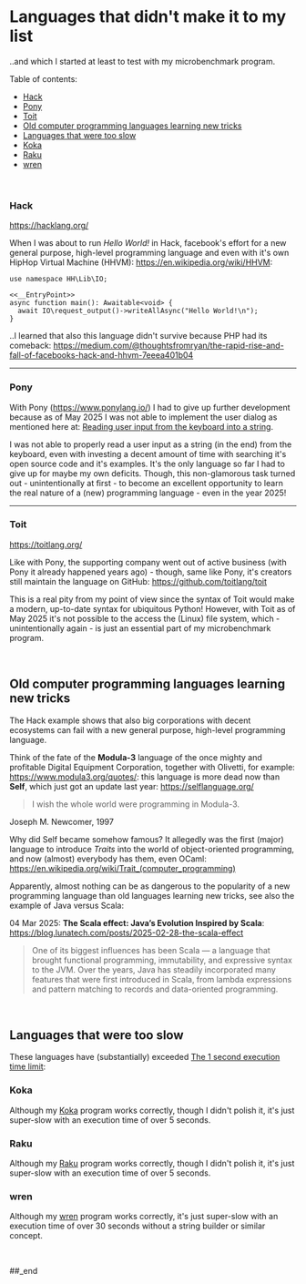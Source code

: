 # Languages that didn't make it to my list

..and which I started at least to test with my microbenchmark program.

Table of contents:

- [Hack](#hack)
- [Pony](#pony)
- [Toit](#toit)
- [Old computer programming languages learning new tricks](#old-computer-programming-languages-learning-new-tricks)
- [Languages that were too slow](#languages-that-were-too-slow)
- [Koka](#koka)
- [Raku](#raku)
- [wren](#wren)

<br/>

### Hack

https://hacklang.org/

When I was about to run _Hello World!_ in Hack, facebook's effort for a new general purpose, high-level programming language and even with it's own HipHop Virtual Machine (HHVM): https://en.wikipedia.org/wiki/HHVM:

```
use namespace HH\Lib\IO;

<<__EntryPoint>>
async function main(): Awaitable<void> {
  await IO\request_output()->writeAllAsync("Hello World!\n");
}
```

..I learned that also this language didn't survive because PHP had its comeback: https://medium.com/@thoughtsfromryan/the-rapid-rise-and-fall-of-facebooks-hack-and-hhvm-7eeea401b04

---

### Pony

With Pony (https://www.ponylang.io/) I had to give up further development because as of May 2025 I was not able to implement the user dialog as mentioned here at: [Reading user input from the keyboard into a string](https://github.com/practicalcomputerscience/MicrobenchmarkGPHLlanguages/tree/main#reading-user-input-from-the-keyboard-into-a-string).

I was not able to properly read a user input as a string (in the end) from the keyboard, even with investing a decent amount of time with searching it's open source code and it's examples. It's the only language so far I had to give up for maybe my own deficits. Though, this non-glamorous task turned out - unintentionally at first - to become an excellent opportunity to learn the real nature of a (new) programming language - even in the year 2025!

---

### Toit

https://toitlang.org/

Like with Pony, the supporting company went out of active business (with Pony it already happened years ago) - though, same like Pony, it's creators still maintain the language on
GitHub: https://github.com/toitlang/toit

This is a real pity from my point of view since the syntax of Toit would make a modern, up-to-date syntax for ubiquitous Python! However, with Toit as of May 2025 it's not
possible to the access the (Linux) file system, which - unintentionally again - is just an essential part of my microbenchmark program.

<br/>

## Old computer programming languages learning new tricks

The Hack example shows that also big corporations with decent ecosystems can fail with a new general purpose, high-level programming language.

Think of the fate of the **Modula-3** language of the once mighty and profitable Digital Equipment Corporation, together with Olivetti, for example: https://www.modula3.org/quotes/: this language is more dead now than **Self**, which just got an update last year: https://selflanguage.org/

> I wish the whole world were programming in Modula-3.

Joseph M. Newcomer, 1997

Why did Self became somehow famous? It allegedly was the first (major) language to introduce _Traits_ into the world of object-oriented programming, and now (almost) everybody has them, even OCaml: https://en.wikipedia.org/wiki/Trait_(computer_programming)

Apparently, almost nothing can be as dangerous to the popularity of a new programming language than old languages learning new tricks, see also the example of Java versus Scala: 

04 Mar 2025: **The Scala effect: Java’s Evolution Inspired by Scala**: https://blog.lunatech.com/posts/2025-02-28-the-scala-effect

> One of its biggest influences has been Scala — a language that brought functional programming, immutability, and expressive syntax to the JVM. Over the years, Java has steadily incorporated many features that were first introduced in Scala, from lambda expressions and pattern matching to records and data-oriented programming. 

<br/>

## Languages that were too slow

These languages have (substantially) exceeded [The 1 second execution time limit](https://github.com/practicalcomputerscience/MicrobenchmarkGPHLlanguages/tree/main?tab=readme-ov-file#the-1-second-execution-time-limit):

### Koka

Although my [Koka](https://github.com/practicalcomputerscience/MicrobenchmarkGPHLlanguages/tree/main/03%20-%20source%20code/01%20-%20imperative%20languages/Koka#koka) program works correctly, though I didn't polish it, it's just super-slow with an execution time of over 5 seconds.

### Raku

Although my [Raku](https://github.com/practicalcomputerscience/MicrobenchmarkGPHLlanguages/tree/main/03%20-%20source%20code/01%20-%20imperative%20languages/Raku%20(Perl%206)#raku) program works correctly, though I didn't polish it, it's just super-slow with an execution time of over 5 seconds.

### wren

Although my [wren](https://github.com/practicalcomputerscience/MicrobenchmarkGPHLlanguages/tree/main/03%20-%20source%20code/01%20-%20imperative%20languages/wren#wren) program works correctly, it's just super-slow with an execution time of over 30 seconds without a string builder or similar concept.

<br/>

##_end
